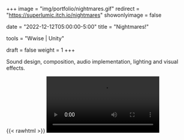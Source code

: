 +++
image = "img/portfolio/nightmares.gif"
redirect = "https://superlumic.itch.io/nightmares"
showonlyimage = false

date = "2022-12-12T05:00:00-5:00"
title = "Nightmares!"

tools = "Wwise | Unity"

draft = false
weight = 1
+++

Sound design, composition, audio implementation, lighting and visual effects.

{{< rawhtml >}}
<video src="/video/MathewAJK_Berklee_Nightmares.mp4" controls />
{{< /rawhtml >}}
